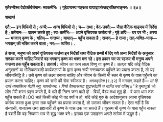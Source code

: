 **एतैरन्यैश्च वेदोक्तैर्वर्तमान: स्वकर्मभि: ।** **गृहेऽप्यस्य गङ्क्षत यायाद्राजंस्तद्भक्तिभाङ्नर: ॥ ६७॥** 

**शब्दार्थ** 

**एतै:—** **इन विधियों से** **; अन्यै:—** **अन्य विधियों से** **; च—** **तथा** **; वेद-उक्तै:—** **जैसा वैदिक वाङ्मय में निर्देश है** **; वर्तमान:—** **पालन** **करते हुए** **; स्व-कर्मभि:—** **अपने वृत्तिपरक कर्तव्य से** **; गृहे अपि—** **घर पर भी** **; अस्य—** **भगवान् कृष्ण के** **; गतिम्—** **गन्तव्य** **;** **यायात्—** **पहुँच सकता है** **; राजन्—** **हे राजा** **; तत्-भक्ति-भाक्—** **भगवान् की भक्ति करने वाला** **; नर:—** **व्यक्ति।** **.** 

**हे राजा, मनुष्य को अपने वृत्तिपरक कर्तव्य इन निर्देशों तथा वैदिक ग्रन्थों में दिए गये अन्य** **निर्देशों के अनुसार सश्पन्न करने चाहिए जिससे वह भगवान् कृष्ण का भक्त बना रहे। इस प्रकार** **घर पर रहकर भी मनुष्य अपने गन्तव्य तक पहुँच सकता है।** **तात्पर्य :** जीवन का परम लक्ष्य विष्णु या कृष्ण हैं। अतएव यदि कोई वैदिक अनुष्ठानों या भौतिकतावादी कार्यकलापों के द्वारा कृष्ण रूपी गन्तव्यतक पहुँचने का प्रयास करता है, तो यह जीवनसिद्धि है। उसे कृष्ण को लक्ष्य बनाना चाहिए और जीवन के किसी भी स्तर से कृष्ण के पास पहुँचने का प्रयत्न करना चाहिए। कृष्ण को सभी की सेवा स्वीकार है। *भगवद्गीता* (९.३२) में भगवान् कहते हैं— *मां हि पार्थ व्यपाश्रित्य येऽपि स्यु: पापयोनय:।* *षियो वैश्यास्तथा शूद्रास्तेऽपि च यान्ति परां गतिम्॥* ''हे पृथापुत्र! जो लोग मेरी शरण ग्रहण करते हैं, वे भले ही निश्न जन्म वाले हों—षियाँ, वैश्य तथा शूद्र हों—वे परम धाम तक पहुँच सकते हैं।ÓÓ चाहे किसी कोई भी पद क्यों न हो, यदि कोई गुरु के आदेशानुसार अपना वृत्तिपरक कर्तव्य करता हुआ कृष्ण तक पहुँचने का प्रयास करता है, तो उसका जीवन सफल है। ऐसा नहीं है कि संन्यासी, वानप्रस्थ तथा ब्रह्मचारी ही कृष्ण के पास तक जा सकते हैं। गृहस्थ भी कृष्ण के पास पहुँच सकता है बशर्ते कि वह निष्काम भाव से शुद्ध भक्त बने। इसका एक उदाहरण अगले श्लोक में उद्धृत है।  